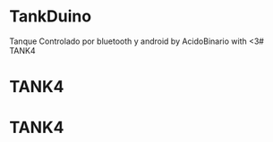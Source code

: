 # TankDuino
Tanque Controlado por bluetooth y android
by AcidoBinario with <3# TANK4
# TANK4
# TANK4
